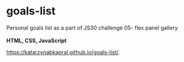# goals-list
Personal goals list as a part of JS30 challenge
05- flex panel gallery
<br><br>
<b>HTML, CSS, JavaScript</b>

https://katarzynabkapral.github.io/goals-list/. 
